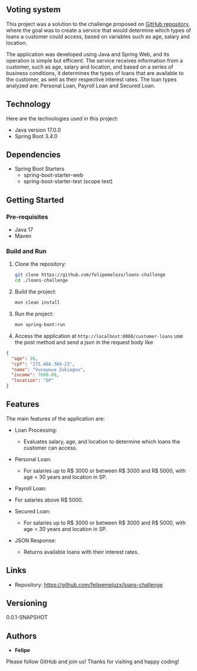 ## Voting system


This project was a solution to the challenge proposed on [GitHub repository](https://github.com/backend-br/desafios/blob/master/loans/PROBLEM.md), where the goal was to create a service that would 
determine which types of loans a customer could access, based on variables such as age, salary and location.

The application was developed using Java and Spring Web, and its operation is simple but efficient. The service receives
information from a customer, such as age, salary and location, and based on a series of business conditions, it determines
the types of loans that are available to the customer, as well as their respective interest rates. The loan types analyzed are:
Personal Loan, Payroll Loan and Secured Loan.
## Technology

Here are the technologies used in this project:

* Java version 17.0.0
* Spring Boot 3.4.0


## Dependencies

* Spring Boot Starters
    - spring-boot-starter-web
    - spring-boot-starter-test (scope test)

## Getting Started

### Pre-requisites

- Java 17
- Maven

### Build and Run

1. Clone the repository:
    ```bash
    git clone https://github.com/felipemelozx/loans-challenge
    cd ./loans-challenge
    ```

2. Build the project:
    ```bash
    mvn clean install
    ```
3. Run the project:
    ```bash
    mvn spring-boot:run
    ```

4. Access the application at `http://localhost:8080/customer-loans`
   use the post method and send a json in the request body like
```json
{
  "age": 26,
  "cpf": "275.484.389-23",
  "name": "Vuxaywua Zukiagou",
  "income": 7000.00,
  "location": "SP"
}
```
## Features

The main features of the application are:
- Loan Processing: 
  - Evaluates salary, age, and location to determine which loans the customer can access.

- Personal Loan: 
  - For salaries up to R$ 3000 or between R$ 3000 and R$ 5000, with age < 30 years and location in SP.

- Payroll Loan: 
 - For salaries above R$ 5000.

- Secured Loan: 
    - For salaries up to R$ 3000 or between R$ 3000 and R$ 5000, with age < 30 years and location in SP.

- JSON Response: 
  - Returns available loans with their interest rates.
## Links

- Repository: https://github.com/felipemelozx/loans-challenge

## Versioning

0.0.1-SNAPSHOT

## Authors

* **Felipe**

Please follow GitHub and join us! Thanks for visiting and happy coding!